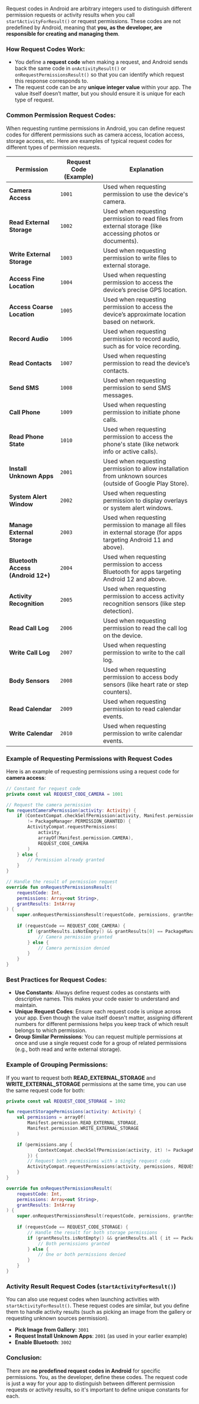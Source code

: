 Request codes in Android are arbitrary integers used to distinguish different permission requests or activity results when you call `startActivityForResult()` or request permissions. These codes are not predefined by Android, meaning that **you, as the developer, are responsible for creating and managing them**.

### How Request Codes Work:
- You define a **request code** when making a request, and Android sends back the same code in `onActivityResult()` or `onRequestPermissionsResult()` so that you can identify which request this response corresponds to.
- The request code can be any **unique integer value** within your app. The value itself doesn’t matter, but you should ensure it is unique for each type of request.

### Common Permission Request Codes:

When requesting runtime permissions in Android, you can define request codes for different permissions such as camera access, location access, storage access, etc. Here are examples of typical request codes for different types of permission requests.

| **Permission**                      | **Request Code (Example)** | **Explanation**                                                                                               |
|-------------------------------------|----------------------------|---------------------------------------------------------------------------------------------------------------|
| **Camera Access**                   | `1001`                     | Used when requesting permission to use the device's camera.                                                    |
| **Read External Storage**           | `1002`                     | Used when requesting permission to read files from external storage (like accessing photos or documents).      |
| **Write External Storage**          | `1003`                     | Used when requesting permission to write files to external storage.                                            |
| **Access Fine Location**            | `1004`                     | Used when requesting permission to access the device’s precise GPS location.                                   |
| **Access Coarse Location**          | `1005`                     | Used when requesting permission to access the device’s approximate location based on network.                  |
| **Record Audio**                    | `1006`                     | Used when requesting permission to record audio, such as for voice recording.                                  |
| **Read Contacts**                   | `1007`                     | Used when requesting permission to read the device’s contacts.                                                 |
| **Send SMS**                        | `1008`                     | Used when requesting permission to send SMS messages.                                                         |
| **Call Phone**                      | `1009`                     | Used when requesting permission to initiate phone calls.                                                       |
| **Read Phone State**                | `1010`                     | Used when requesting permission to access the phone's state (like network info or active calls).               |
| **Install Unknown Apps**            | `2001`                     | Used when requesting permission to allow installation from unknown sources (outside of Google Play Store).     |
| **System Alert Window**             | `2002`                     | Used when requesting permission to display overlays or system alert windows.                                   |
| **Manage External Storage**         | `2003`                     | Used when requesting permission to manage all files in external storage (for apps targeting Android 11 and above). |
| **Bluetooth Access (Android 12+)**  | `2004`                     | Used when requesting permission to access Bluetooth for apps targeting Android 12 and above.                   |
| **Activity Recognition**            | `2005`                     | Used when requesting permission to access activity recognition sensors (like step detection).                  |
| **Read Call Log**                   | `2006`                     | Used when requesting permission to read the call log on the device.                                            |
| **Write Call Log**                  | `2007`                     | Used when requesting permission to write to the call log.                                                      |
| **Body Sensors**                    | `2008`                     | Used when requesting permission to access body sensors (like heart rate or step counters).                     |
| **Read Calendar**                   | `2009`                     | Used when requesting permission to read calendar events.                                                       |
| **Write Calendar**                  | `2010`                     | Used when requesting permission to write calendar events.                                                      |

### Example of Requesting Permissions with Request Codes

Here is an example of requesting permissions using a request code for **camera access**:

```kotlin
// Constant for request code
private const val REQUEST_CODE_CAMERA = 1001

// Request the camera permission
fun requestCameraPermission(activity: Activity) {
    if (ContextCompat.checkSelfPermission(activity, Manifest.permission.CAMERA) 
        != PackageManager.PERMISSION_GRANTED) {
        ActivityCompat.requestPermissions(
            activity,
            arrayOf(Manifest.permission.CAMERA),
            REQUEST_CODE_CAMERA
        )
    } else {
        // Permission already granted
    }
}

// Handle the result of permission request
override fun onRequestPermissionsResult(
    requestCode: Int,
    permissions: Array<out String>,
    grantResults: IntArray
) {
    super.onRequestPermissionsResult(requestCode, permissions, grantResults)
    
    if (requestCode == REQUEST_CODE_CAMERA) {
        if (grantResults.isNotEmpty() && grantResults[0] == PackageManager.PERMISSION_GRANTED) {
            // Camera permission granted
        } else {
            // Camera permission denied
        }
    }
}
```

### Best Practices for Request Codes:
- **Use Constants**: Always define request codes as constants with descriptive names. This makes your code easier to understand and maintain.
- **Unique Request Codes**: Ensure each request code is unique across your app. Even though the value itself doesn't matter, assigning different numbers for different permissions helps you keep track of which result belongs to which permission.
- **Group Similar Permissions**: You can request multiple permissions at once and use a single request code for a group of related permissions (e.g., both read and write external storage).

### Example of Grouping Permissions:
If you want to request both **READ_EXTERNAL_STORAGE** and **WRITE_EXTERNAL_STORAGE** permissions at the same time, you can use the same request code for both:

```kotlin
private const val REQUEST_CODE_STORAGE = 1002

fun requestStoragePermissions(activity: Activity) {
    val permissions = arrayOf(
        Manifest.permission.READ_EXTERNAL_STORAGE,
        Manifest.permission.WRITE_EXTERNAL_STORAGE
    )

    if (permissions.any {
            ContextCompat.checkSelfPermission(activity, it) != PackageManager.PERMISSION_GRANTED
        }) {
        // Request both permissions with a single request code
        ActivityCompat.requestPermissions(activity, permissions, REQUEST_CODE_STORAGE)
    }
}

override fun onRequestPermissionsResult(
    requestCode: Int,
    permissions: Array<out String>,
    grantResults: IntArray
) {
    super.onRequestPermissionsResult(requestCode, permissions, grantResults)
    
    if (requestCode == REQUEST_CODE_STORAGE) {
        // Handle the result for both storage permissions
        if (grantResults.isNotEmpty() && grantResults.all { it == PackageManager.PERMISSION_GRANTED }) {
            // Both permissions granted
        } else {
            // One or both permissions denied
        }
    }
}
```

### Activity Result Request Codes (`startActivityForResult()`)

You can also use request codes when launching activities with `startActivityForResult()`. These request codes are similar, but you define them to handle activity results (such as picking an image from the gallery or requesting unknown sources permission).

- **Pick Image from Gallery**: `3001`
- **Request Install Unknown Apps**: `2001` (as used in your earlier example)
- **Enable Bluetooth**: `3002`
  
### Conclusion:
There are **no predefined request codes in Android** for specific permissions. You, as the developer, define these codes. The request code is just a way for your app to distinguish between different permission requests or activity results, so it's important to define unique constants for each.
